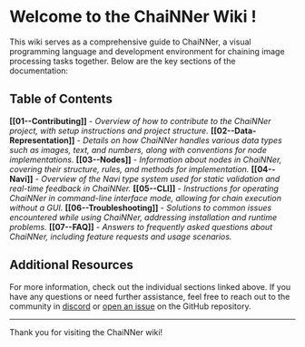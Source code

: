 # Welcome to the ChaiNNer Wiki !

This wiki serves as a comprehensive guide to ChaiNNer, a visual programming language and development environment for chaining image processing tasks together. Below are the key sections of the documentation:

## Table of Contents

**[[01--Contributing]]** - *Overview of how to contribute to the ChaiNNer project, with setup instructions and project structure.*
**[[02--Data-Representation]]** - *Details on how ChaiNNer handles various data types such as images, text, and numbers, along with conventions for node implementations.*
**[[03--Nodes]]** - *Information about nodes in ChaiNNer, covering their structure, rules, and methods for implementation.*
**[[04--Navi]]** - *Overview of the Navi type system used for static validation and real-time feedback in ChaiNNer.*
**[[05--CLI]]** - *Instructions for operating ChaiNNer in command-line interface mode, allowing for chain execution without a GUI.*
**[[06--Troubleshooting]]** - *Solutions to common issues encountered while using ChaiNNer, addressing installation and runtime problems.*
**[[07--FAQ]]** - *Answers to frequently asked questions about ChaiNNer, including feature requests and usage scenarios.*

## Additional Resources

For more information, check out the individual sections linked above. If you have any questions or need further assistance, feel free to reach out to the community in [discord](https://discord.gg/pzvAKPKyHM) or [open an issue](https://github.com/chaiNNer-org/chaiNNer/issues) on the GitHub repository.

---

Thank you for visiting the ChaiNNer wiki!